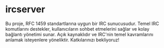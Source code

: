 # ircserver
Bu proje, RFC 1459 standartlarına uygun bir IRC sunucusudur. Temel IRC komutlarını destekler, kullanıcıların sohbet etmelerini sağlar ve kolay bağlantı yönetimi sunar. Açık kaynaklıdır ve IRC'nin temel kavramlarını anlamak isteyenlere yöneliktir. Katkılarınızı bekliyoruz!
